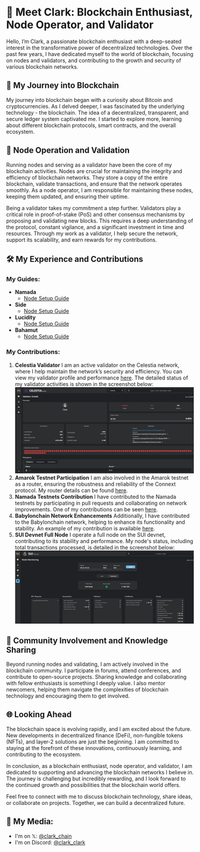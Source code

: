 # 🚀 Meet Clark: Blockchain Enthusiast, Node Operator, and Validator

Hello, I’m Clark, a passionate blockchain enthusiast with a deep-seated interest in the transformative power of decentralized technologies. Over the past few years, I have dedicated myself to the world of blockchain, focusing on nodes and validators, and contributing to the growth and security of various blockchain networks.

## 🌟 My Journey into Blockchain

My journey into blockchain began with a curiosity about Bitcoin and cryptocurrencies. As I delved deeper, I was fascinated by the underlying technology - the blockchain. The idea of a decentralized, transparent, and secure ledger system captivated me. I started to explore more, learning about different blockchain protocols, smart contracts, and the overall ecosystem.

## 🔧 Node Operation and Validation

Running nodes and serving as a validator have been the core of my blockchain activities. Nodes are crucial for maintaining the integrity and efficiency of blockchain networks. They store a copy of the entire blockchain, validate transactions, and ensure that the network operates smoothly. As a node operator, I am responsible for maintaining these nodes, keeping them updated, and ensuring their uptime.

Being a validator takes my commitment a step further. Validators play a critical role in proof-of-stake (PoS) and other consensus mechanisms by proposing and validating new blocks. This requires a deep understanding of the protocol, constant vigilance, and a significant investment in time and resources. Through my work as a validator, I help secure the network, support its scalability, and earn rewards for my contributions.

## 🛠️ My Experience and Contributions

### My Guides:

- **Namada**
    - [Node Setup Guide](https://github.com/clark-clark/my-guides/blob/main/namada-guide.md)
- **Side**
    - [Node Setup Guide](https://github.com/clark-clark/my-guides/blob/main/side-guide.md)
- **Lucidity**
    - [Node Setup Guide](https://github.com/clark-clark/my-guides/blob/main/Lucidity.md)
- **Bahamut**
    - [Node Setup Guide](https://github.com/clark-clark/my-guides/blob/main/Bahamut.md)

### My Contributions:

1. **Celestia Validator**
I am an active validator on the Celestia network, where I help maintain the network’s security and efficiency. You can view my validator profile and performance [here](https://celestia.explorers.guru/validator/celestiavaloper1c0s62hyj07s678mfdnqfnm00ca9kk5ag9frrt0). The detailed status of my validator activities is shown in the screenshot below:
![celestia image](https://raw.githubusercontent.com/clark-clark/clark-clark/main/celestia-clark.png)
3. **Amarok Testnet Participation**
I am also involved in the Amarok testnet as a router, ensuring the robustness and reliability of the Connext protocol. My router details can be found [here](https://testnet.amarok.connextscan.io/router/0x1c9c0B571cC444f694A7B03Dd9dD08F8c39b794C).
4. **Namada Testnets Contribution**
I have contributed to the Namada testnets by participating in pull requests and collaborating on network improvements. One of my contributions can be seen [here](https://github.com/anoma/namada-testnets/pull/2973).
5. **Babylonchain Network Enhancements**
Additionally, I have contributed to the Babylonchain network, helping to enhance its functionality and stability. An example of my contribution is available [here](https://github.com/babylonchain/networks/pull/335).
6. **SUI Devnet Full Node**
I operate a full node on the SUI devnet, contributing to its stability and performance. My node's status, including total transactions processed, is detailed in the screenshot below:
![sui image](https://raw.githubusercontent.com/clark-clark/clark-clark/main/sui-clark.png)


## 🤝 Community Involvement and Knowledge Sharing

Beyond running nodes and validating, I am actively involved in the blockchain community. I participate in forums, attend conferences, and contribute to open-source projects. Sharing knowledge and collaborating with fellow enthusiasts is something I deeply value. I also mentor newcomers, helping them navigate the complexities of blockchain technology and encouraging them to get involved.

## 🌐 Looking Ahead

The blockchain space is evolving rapidly, and I am excited about the future. New developments in decentralized finance (DeFi), non-fungible tokens (NFTs), and layer-2 solutions are just the beginning. I am committed to staying at the forefront of these innovations, continuously learning, and contributing to the ecosystem.

In conclusion, as a blockchain enthusiast, node operator, and validator, I am dedicated to supporting and advancing the blockchain networks I believe in. The journey is challenging but incredibly rewarding, and I look forward to the continued growth and possibilities that the blockchain world offers.

Feel free to connect with me to discuss blockchain technology, share ideas, or collaborate on projects. Together, we can build a decentralized future.

## 📢 My Media:
- I'm on 𝕏: [@clark_chain](https://x.com/clark_chain)
- I'm on Discord: [@clark_clark](https://discord.com/users/960326487481913364)
